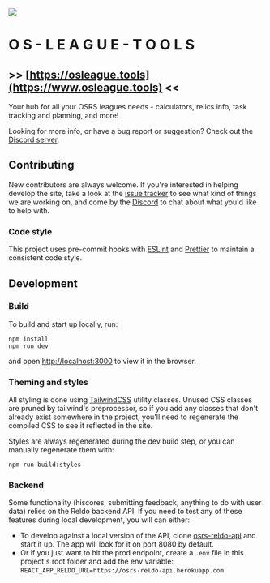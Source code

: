 ![](/public/logo.png)

# O S - L E A G U E - T O O L S

## >> [https://osleague.tools](https://www.osleague.tools) <<

Your hub for all your OSRS leagues needs - calculators, relics info, task tracking and planning, and more!

Looking for more info, or have a bug report or suggestion? Check out the [Discord server](https://discord.gg/GQ5kVyU).

## Contributing

New contributors are always welcome. If you're interested in helping develop the site, take a look at the [issue tracker](https://os-league-tools.height.app/trailblazer-reloaded) to see what kind of things we are working on, and come by the [Discord](https://discord.gg/GQ5kVyU) to chat about what you'd like to help with.

### Code style

This project uses pre-commit hooks with [ESLint](https://eslint.org/) and [Prettier](https://prettier.io/) to maintain a consistent code style.

## Development

### Build

To build and start up locally, run:

```
npm install
npm run dev
```

and open [http://localhost:3000](http://localhost:3000) to view it in the browser.

### Theming and styles

All styling is done using [TailwindCSS](https://tailwindcss.com/docs) utility classes. Unused CSS classes are pruned by tailwind's preprocessor, so if you add any classes that don't already exist somewhere in the project, you'll need to regenerate the compiled CSS to see it reflected in the site.

Styles are always regenerated during the dev build step, or you can manually regenerate them with:

```
npm run build:styles
```

### Backend

Some functionality (hiscores, submitting feedback, anything to do with user data) relies on the Reldo backend API. If you need to test any of these features during local development, you will can either:

- To develop against a local version of the API, clone [osrs-reldo-api](https://github.com/osrs-reldo/osrs-reldo-api) and start it up. The app will look for it on port 8080 by default.
- Or if you just want to hit the prod endpoint, create a `.env` file in this project's root folder and add the env variable: `REACT_APP_RELDO_URL=https://osrs-reldo-api.herokuapp.com`
